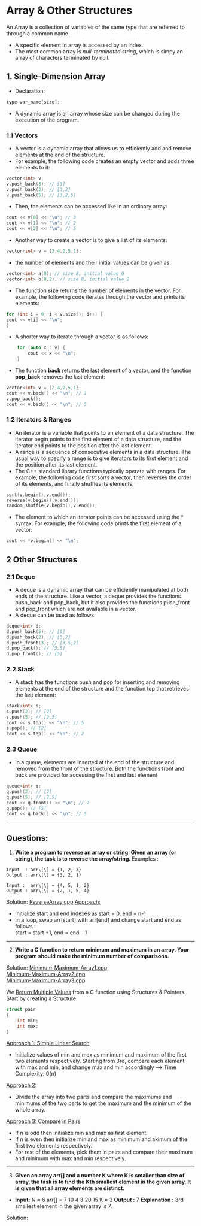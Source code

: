 # Array & Other Structures
An Array is a collection of variables of the same type that are referred to through a common name.
- A specific element in array is accessed by an index.
- The most common array is <i>null-terminated string</i>, which is simpy an array of characters terminated by null.

## 1. Single-Dimension Array
- Declaration: 
```c++
type var_name[size];
```
- A dynamic array is an array whose size can be changed during the execution of the program.

### 1.1 Vectors
- A vector is a dynamic array that allows us to efficiently add and remove elements at the end of the structure. 
- For example, the following code creates an empty vector and adds three elements to it:
```c++
vector<int> v;
v.push_back(3); // [3]
v.push_back(2); // [3,2]
v.push_back(5); // [3,2,5]
```
- Then, the elements can be accessed like in an ordinary array:
```c++
cout << v[0] << "\n"; // 3
cout << v[1] << "\n"; // 2
cout << v[2] << "\n"; // 5
```
- Another way to create a vector is to give a list of its elements:
```c++
vector<int> v = {2,4,2,5,1};
```
- the number of elements and their initial values can be given as:
 ```c++
 vector<int> a(8); // size 8, initial value 0
vector<int> b(8,2); // size 8, initial value 2
```

- The function <b>size</b> returns the number of elements in the vector. For example, the following code iterates through the vector and prints its elements:
```c++
for (int i = 0; i < v.size(); i++) {
cout << v[i] << "\n";
}
```
-	A shorter way to iterate through a vector is as follows:
```c++
	for (auto x : v) {
		cout << x << "\n";
	}
```
- The function <b>back</b> returns the last element of a vector, and the function <b>pop_back</b> removes the last element:
```c++
vector<int> v = {2,4,2,5,1};
cout << v.back() << "\n"; // 1
v.pop_back();
cout << v.back() << "\n"; // 5
```

### 1.2 Iterators & Ranges
- An iterator is a variable that points to an element of a data structure. The iterator begin points to the first element of a data structure, and the iterator end points to the position after the last element.
- A range is a sequence of consecutive elements in a data structure. The usual way to specify a range is to give iterators to its first element and the position after its last element.
- The C++ standard library functions typically operate with ranges. For example, the following code first sorts a vector, then reverses the order of its elements, and finally shuffles its elements.
```c++
sort(v.begin(),v.end());
reverse(v.begin(),v.end());
random_shuffle(v.begin(),v.end());
```
- The element to which an iterator points can be accessed using the * syntax. For example, the following code prints the first element of a vector:
``` c++
cout << *v.begin() << "\n";
```

## 2 Other Structures
### 2.1 Deque
- A deque is a dynamic array that can be efficiently manipulated at both ends of the structure. Like a vector, a deque provides the functions push_back and pop_back, but it also provides the functions push_front and pop_front which are not available in a vector. 
- A deque can be used as follows:
```c++
deque<int> d;
d.push_back(5); // [5]
d.push_back(2); // [5,2]
d.push_front(3); // [3,5,2]
d.pop_back(); // [3,5]
d.pop_front(); // [5]
```
### 2.2 Stack
- A stack has the functions push and pop for inserting and removing elements at the end of the structure and the function top that retrieves the last element:
```c++
stack<int> s;
s.push(2); // [2]
s.push(5); // [2,5]
cout << s.top() << "\n"; // 5
s.pop(); // [2]
cout << s.top() << "\n"; // 2
```

### 2.3 Queue
- In a queue, elements are inserted at the end of the structure and removed from the front of the structure. Both the functions front and back are provided for accessing the first and last element
```c++
queue<int> q;
q.push(2); // [2]
q.push(5); // [2,5]
cout << q.front() << "\n"; // 2
q.pop(); // [5]
cout << q.back() << "\n"; // 5
```
---
## Questions:

1. <b> Write a program to reverse an array or string.
 Given an array (or string), the task is to reverse the array/string.  </b>
 Examples :
```
Input  : arr\[\] = {1, 2, 3}
Output : arr\[\] = {3, 2, 1}

Input :  arr\[\] = {4, 5, 1, 2}
Output : arr\[\] = {2, 1, 5, 4}
```
Solution:    [ReverseArray.cpp](Codes/Reverse-Array.cpp)
<u>Approach:</u>
- Initialize start and end indexes as start = 0, end = n-1   
- In a loop, swap arr\[start\] with arr\[end\] and change start and end as follows :   
start = start +1, end = end – 1

---
2. <b>Write a C function to return minimum and maximum in an array. Your program should make the minimum number of comparisons.</b>

Solution: [Minimum-Maximum-Array1.cpp](codes/min-max-array1.cpp) <br>
 [Minimum-Maximum-Array2.cpp](codes/min-max-array2.cpp)<br>
  [Minimum-Maximum-Array3.cpp](codes/min-max-array3.cpp)<br>
  
We <u>Return Multiple Values</u> from a C function using Structures & Pointers. Start by creating a Structure
```cpp
struct pair
{
	int min;
	int max;
}
``` 

<u>Approach 1: Simple Linear Search</u>
- Initialize values of min and max as minimum and  maximum of the first two elements respectively. Starting from 3rd, compare each element with max and min, and change max and min accordingly
--> Time Complexity: 0(n)

<u>Approach 2: </u>
- Divide the array into two parts and compare the maximums and minimums of the two parts to get the maximum and the minimum of the whole array.
	
<u>Approach 3: Compare in Pairs </u>
- If n is odd then initialize min and max as first element.  
- If n is even then initialize min and max as minimum and  aximum of the first two elements respectively.   
- For rest of the elements, pick them in pairs and compare their  maximum and minimum with max and min respectively.
---
3. <b>Given an array **arr\[\]** and a number **K** where K is smaller than size of array, the task is to find the **Kth smallest** element in the given array. It is given that all array elements are distinct.</b>
 - **Input:**
N = 6
arr\[\] = 7 10 4 3 20 15
K = 3
**Output :** 7
**Explanation :**
3rd smallest element in the given 
array is 7.

Solution: 